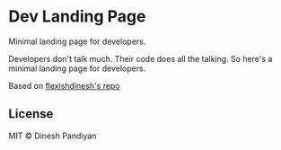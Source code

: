 # Dev Landing Page

Minimal landing page for developers.

Developers don't talk much. Their code does all the talking. So here's a minimal landing page for developers.

Based on [flexishdinesh's repo](https://github.com/flexdinesh/dev-landing-page)

## License

MIT © Dinesh Pandiyan
